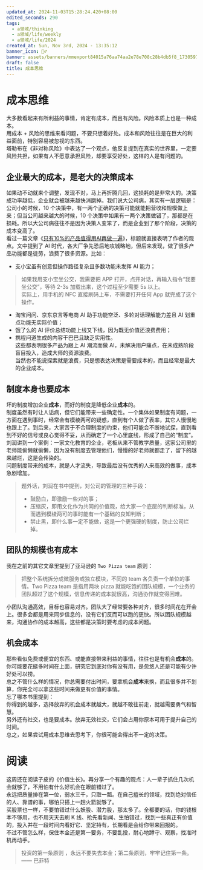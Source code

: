 ```yaml
---
updated_at: 2024-11-03T15:28:24.420+08:00
edited_seconds: 290
tags:
  - a领域/thinking
  - a领域/life/weekly
  - a领域/life/2024
created_at: Sun, Nov 3rd, 2024 - 13:35:12
banner_icon: 🤸‍♂️
banner: assets/banners/mmexport84015a76aa74aa2e78e708c28b4db5f8_1730597188656_edit_47249416254057.jpg
draft: false
title: 成本思维
---
```

# 成本思维
大多数看起来有所利益的事情，肯定有成本，而且有风险。风险本质上也是一种成本。  
用成本 + 风险的思维来看问题，不要只想着好处。成本和风险往往是在巨大的利益面前，特别容易被忽视的东西。  
塔勒布在《非对称风险》中表达了一个观点，他反复提到在真实的世界里，一定要风险共担，如果有人不愿意承担风险，却要享受好处，这样的人是有问题的。

## 企业最大的成本，是老大的决策成本
如果动不动就来个调整，发现不对，马上再折腾几回，这损耗的是非常大的。决策成功率越低，企业就会被越来越快消磨掉。我们说大公司病，其实有一层逻辑是：公司小的时候，10 个决策中，有一两个正确的决策可能就能把营收和规模做上来；但当公司越来越大的时候，10 个决策中如果有一两个决策做错了，那都是在损耗。所以大公司病往往不是因为决策人变笨了，而是企业到了那个阶段，决策的成本变高了。  
看过一篇文章《[只有10%的产品值得用AI再做一遍](https://news.qq.com/rain/a/20241015A04JNI00)》，标题就直接表明了作者的观点。文中提到了 AI 时代，各大厂争先恐后地攻城略地，但后来发现，做了很多产品功能都是徒劳，浪费了很多资源。比如：
- 支小宝虽有创意但操作路径复杂且多数功能未发挥 AI 能力；
> 	如果我用支小宝坐公交，我需要把 APP 打开，点开对话，再输入指令“我要坐公交”，等待 2-3s 加载出来，这个过程至少需要 5s 以上。  
> 	实际上，用手机的 NFC 直接刷码上车，不需要打开任何 App 就完成了这个操作。
- 淘宝问问、京东京言等电商 AI 助手功能空泛、多轮对话理解能力差且 AI 划重点功能无实际价值；
- 饿了么的 AI 评价总结功能上线又下线，因为既无价值还浪费费用；
- 携程问道生成的内容干巴巴且缺乏实用性。  
这些都表明很多产品为跟上 AI 潮流而做 AI，未解决用户痛点，在未成熟阶段盲目投入，造成大师的资源浪费。  
当然也不能说探索就是浪费，只是想表达决策是需要成本的，而且经常是最大的企业成本。

## 制度本身也要成本
坏的制度增加企业**成本**，而好的制度是降低企业**成本**的。  
制度虽然有时让人诟病，但它们能带来一些确定性。一个集体如果制度有问题，一方面在遇到事时，经常会有模棱两可的疑惑，直到有个人做了表率，其它人慢慢地也跟上了。到后来，大家苦于不合理制度的约束，他们可能会不断地试探，直到看到不好的信号或良心觉得不妥，从而确定了一个心里底线，形成了自己的“制度”。  
刘润讲到一个案例：一家文化教育的企业，老板从来不管教学质量，这家公司里的老师能偷懒就偷懒，因为没有制度去管理他们，慢慢的好老师就都走了，留下的越来越烂，这是会传染的。  
问题制度带来的成本，就是人才流失，导致最后没有优秀的人来高效的做事，成本急剧增加。
> 题外话，刘润在书中提到，对公司的管理的三种手段：
> - 鼓励白，即激励一些对的事；
> - 压缩灰，即用文化作为共同的价值观，给大家一个底层的判断标准，从而遇到模棱两可的事时能有一个基础的良知判断；
> - 禁止黑，即什么事一定不能做，这是一个更强硬的制度，防止公司烂掉。

## 团队的规模也有成本
我在之前的其它文章里提到了亚马逊的 `Two Pizza team` 原则：
> 把整个系统拆分成微服务或独立模块，不同的 team 各负责一个单位的事情。Two Pizza team 是指用两块 pizza 就能吃饱的团队规模，一个业务的团队超过了这个规模，信息传递的成本就很高，沟通协作就变得困难。  

小团队沟通高效，目标也容易对齐。团队大了经常要各种对齐，很多时间花在开会上。很多会都是用来同步信息的，没有它们反而可以跑的更快。所以团队规模越来，沟通协作的成本越高，这些都是决策时要考虑的成本问题。

## 机会成本
那些看似免费或便宜的东西、或能直接带来利益的事情，往往也是有机会**成本**的。你可能要花挺多时间在上面，研究它到底对你有没有用，是忽悠人还是可能有少许好处可以捞。  
总之不管什么样的情况，你总需要付出时间，要拿机会**成本**来换，而且很多并不划算，你完全可以拿这些时间来做更有价值的事情。  
忘了哪本书里提到：  
你得到的越多，选择放弃的机会成本就越大，就越不敢往前走，就越需要勇气和智慧。  
另外还有社交，也是要成本。放弃无效社交，它们会占用你原本可用于提升自己的时间。  
总之，如果尝试用成本思维去思考下，你很可能会得出不一定的决策。

# 阅读
这周还在阅读子皮的《价值生长》。再分享一个有趣的观点：人一辈子抓住几次机会就够了，不用怕有什么好机会在眼前错过了。  
永远把质量排在第一位，弱水三千，只取一瓢。在自己擅长的领域，找到绝对信任的人、靠谱的事，哪怕只搭上一趟火箭就够了。  
买股票也一样，不要怕错过什么妖股、潜力股，那太多了。全都要的话，你的钱根本不够用，也不用天天去刷 K 线、抢先看新闻、生怕错过，找到一些真正有价值的，投入并在一段时间内看好它、坚定持有，长期看是会给你带来回报的。  
不过不管怎么样，保住本金还是第一要务，不要乱投，耐心地蹲守、观察，找准时机再动手。
> 投资的第一条原则 ，永远不要失去本金；第二条原则，牢牢记住第一条。—— 巴菲特
